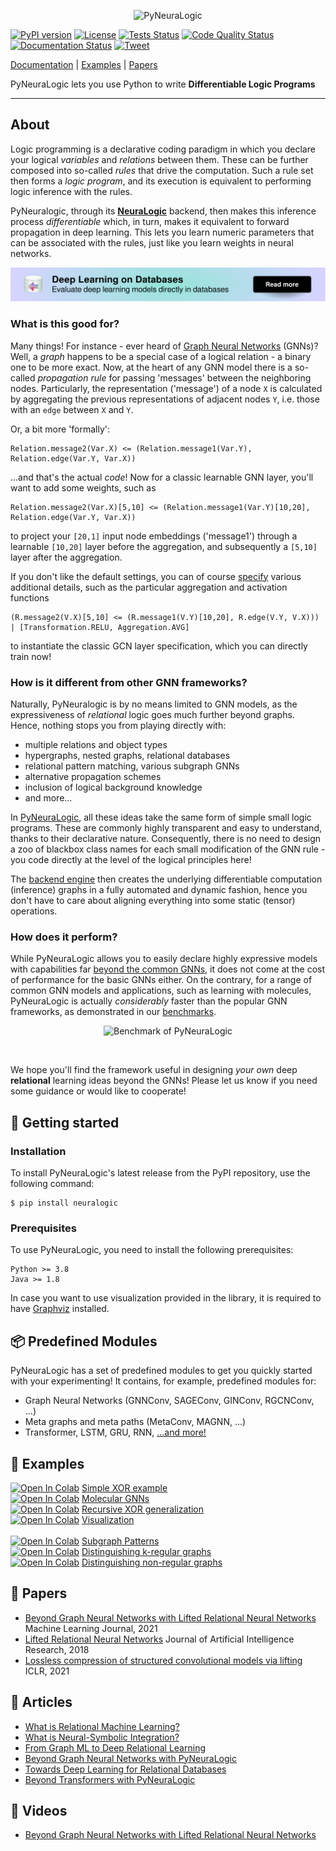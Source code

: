 <p align="center">
<img src="https://github.com/LukasZahradnik/PyNeuraLogic/blob/master/docs/_static/readme_logo.svg" alt="PyNeuraLogic" title="PyNeuraLogic"/>
</p>

[![PyPI version](https://badge.fury.io/py/neuralogic.svg)](https://badge.fury.io/py/neuralogic)
[![License](https://img.shields.io/pypi/l/neuralogic)](https://badge.fury.io/py/neuralogic)
[![Tests Status](https://github.com/LukasZahradnik/PyNeuraLogic/actions/workflows/tests.yml/badge.svg)](https://github.com/LukasZahradnik/PyNeuraLogic/actions/workflows/tests.yml)
[![Code Quality Status](https://github.com/LukasZahradnik/PyNeuraLogic/actions/workflows/black-mypy-flake.yml/badge.svg)](https://github.com/LukasZahradnik/PyNeuraLogic/actions/workflows/black-mypy-flake.yml)
[![Documentation Status](https://readthedocs.org/projects/pyneuralogic/badge/?version=latest)](https://pyneuralogic.readthedocs.io/en/latest/?badge=latest)
[![Tweet](https://img.shields.io/twitter/url?style=social&url=https%3A%2F%2Fgithub.com%2FLukasZahradnik%2FPyNeuraLogic)](https://twitter.com/intent/tweet?text=Check%20out:&url=https%3A%2F%2Fgithub.com%2FLukasZahradnik%2FPyNeuraLogic)


[Documentation](https://pyneuralogic.readthedocs.io/en/latest/) | [Examples](#-examples) | [Papers](#-papers)

PyNeuraLogic lets you use Python to write **Differentiable Logic Programs**

---

## About

Logic programming is a declarative coding paradigm in which you declare your logical _variables_ and _relations_ between them. These can be further composed into so-called _rules_ that drive the computation. Such a rule set then forms a _logic program_, and its execution is equivalent to performing logic inference with the rules.

PyNeuralogic, through its [**NeuraLogic**](https://github.com/GustikS/NeuraLogic) backend, then makes this inference process _differentiable_ which, in turn, makes it equivalent to forward propagation in deep learning. This lets you learn numeric parameters that can be associated with the rules, just like you learn weights in neural networks.

<p align="center">
    <a href="https://pyneuralogic.readthedocs.io/en/latest/advanced/database_deep_learning.html">
        <img src="https://github.com/LukasZahradnik/PyNeuraLogic/blob/master/docs/_static/sql_banner.svg" alt="SQL tutorial" title="SQL tutorial"/>
    </a>
</p>


### What is this good for?

Many things! For instance - ever heard of [Graph Neural Networks](https://distill.pub/2021/gnn-intro/) (GNNs)? Well, a _graph_ happens to be a special case of a logical relation - a binary one to be more exact. Now, at the heart of any GNN model there is a so-called _propagation rule_ for passing 'messages' between the neighboring nodes. Particularly, the representation ('message') of a node `X` is calculated by aggregating the previous representations of adjacent nodes `Y`, i.e. those with an `edge` between `X` and `Y`.

Or, a bit more 'formally':

```logtalk
Relation.message2(Var.X) <= (Relation.message1(Var.Y), Relation.edge(Var.Y, Var.X))
```

...and that's the actual _code_! Now for a classic learnable GNN layer, you'll want to add some weights, such as

```logtalk
Relation.message2(Var.X)[5,10] <= (Relation.message1(Var.Y)[10,20], Relation.edge(Var.Y, Var.X))
```

to project your `[20,1]` input node embeddings ('message1') through a learnable ``[10,20]`` layer before the aggregation, and subsequently a `[5,10]` layer after the aggregation.

If you don't like the default settings, you can of course [specify](https://pyneuralogic.readthedocs.io/en/latest/language.html) various additional details, such as the particular aggregation and activation functions

```logtalk
(R.message2(V.X)[5,10] <= (R.message1(V.Y)[10,20], R.edge(V.Y, V.X))) | [Transformation.RELU, Aggregation.AVG]
```

to instantiate the classic GCN layer specification, which you can directly train now!


### How is it different from other GNN frameworks?

Naturally, PyNeuralogic is by no means limited to GNN models, as the expressiveness of _relational_ logic goes much further beyond graphs. Hence, nothing stops you from playing directly with:
- multiple relations and object types
- hypergraphs, nested graphs, relational databases
- relational pattern matching, various subgraph GNNs
- alternative propagation schemes
- inclusion of logical background knowledge
- and more...

In [PyNeuraLogic](https://dspace.cvut.cz/bitstream/handle/10467/97065/F3-DP-2021-Zahradnik-Lukas-Extending-Graph-Neural-Networks-with-Relational-Logic.pdf?sequence=-1&isAllowed=y), all these ideas take the same form of simple small logic programs. These are commonly highly transparent and easy to understand, thanks to their declarative nature. Consequently, there is no need to design a zoo of blackbox class names for each small modification of the GNN rule - you code directly at the level of the logical principles here!

The [backend engine](https://jair.org/index.php/jair/article/view/11203) then creates the underlying differentiable computation (inference) graphs in a fully automated and dynamic fashion, hence you don't have to care about aligning everything into some static (tensor) operations.


### How does it perform?

While PyNeuraLogic allows you to easily declare highly expressive models with capabilities far [beyond the common GNNs](https://arxiv.org/abs/2007.06286), it does not come at the cost of performance for the basic GNNs either. On the contrary, for a range of common GNN models and applications, such as learning with molecules, PyNeuraLogic is actually _considerably_ faster than the popular GNN frameworks, as demonstrated in our [benchmarks](https://pyneuralogic.readthedocs.io/en/latest/benchmarks.html).

<p align="center">
<img src="https://github.com/LukasZahradnik/PyNeuraLogic/blob/master/docs/_static/benchmark.svg" alt="Benchmark of PyNeuraLogic" title="Benchmark of PyNeuraLogic"/>
</p>

<br>

We hope you'll find the framework useful in designing _your own_ deep **relational** learning ideas beyond the GNNs!
Please let us know if you need some guidance or would like to cooperate!


## 🚀 Getting started


### Installation

To install PyNeuraLogic's latest release from the PyPI repository, use the following command:

```commandline
$ pip install neuralogic
```


### Prerequisites

To use PyNeuraLogic, you need to install the following prerequisites:

```
Python >= 3.8
Java >= 1.8
```

In case you want to use visualization provided in the library, it is required to have [Graphviz](https://graphviz.org/download/) installed.

## 📦 Predefined Modules

PyNeuraLogic has a set of predefined modules to get you quickly started with your experimenting!
It contains, for example, predefined modules for:

- Graph Neural Networks (GNNConv, SAGEConv, GINConv, RGCNConv, ...)
- Meta graphs and meta paths (MetaConv, MAGNN, ...)
- Transformer, LSTM, GRU, RNN, [...and more!](https://pyneuralogic.readthedocs.io/en/latest/zoo.html)

## 🔬 Examples
[![Open In Colab](https://colab.research.google.com/assets/colab-badge.svg)](https://colab.research.google.com/github/LukasZahradnik/PyNeuraLogic/blob/master/examples/SimpleXOR.ipynb) [Simple XOR example](https://github.com/LukasZahradnik/PyNeuraLogic/blob/master/examples/SimpleXOR.ipynb)
<br />
[![Open In Colab](https://colab.research.google.com/assets/colab-badge.svg)](https://colab.research.google.com/github/LukasZahradnik/PyNeuraLogic/blob/master/examples/MolecularGNN.ipynb) [Molecular GNNs](https://github.com/LukasZahradnik/PyNeuraLogic/blob/master/examples/MolecularGNN.ipynb)
<br />
[![Open In Colab](https://colab.research.google.com/assets/colab-badge.svg)](https://colab.research.google.com/github/LukasZahradnik/PyNeuraLogic/blob/master/examples/RecursiveXORGeneralization.ipynb) [Recursive XOR generalization](https://github.com/LukasZahradnik/PyNeuraLogic/blob/master/examples/RecursiveXORGeneralization.ipynb)
<br />
[![Open In Colab](https://colab.research.google.com/assets/colab-badge.svg)](https://colab.research.google.com/github/LukasZahradnik/PyNeuraLogic/blob/master/examples/Visualization.ipynb) [Visualization](https://github.com/LukasZahradnik/PyNeuraLogic/blob/master/examples/Visualization.ipynb)
<br />
<br />
[![Open In Colab](https://colab.research.google.com/assets/colab-badge.svg)](https://colab.research.google.com/github/LukasZahradnik/PyNeuraLogic/blob/master/examples/PatternMatching.ipynb) [Subgraph Patterns](https://github.com/LukasZahradnik/PyNeuraLogic/blob/master/examples/PatternMatching.ipynb)
<br />
[![Open In Colab](https://colab.research.google.com/assets/colab-badge.svg)](https://colab.research.google.com/github/LukasZahradnik/PyNeuraLogic/blob/master/examples/DistinguishingKRegularGraphs.ipynb) [Distinguishing k-regular graphs](https://github.com/LukasZahradnik/PyNeuraLogic/blob/master/examples/DistinguishingKRegularGraphs.ipynb)
<br />
[![Open In Colab](https://colab.research.google.com/assets/colab-badge.svg)](https://colab.research.google.com/github/LukasZahradnik/PyNeuraLogic/blob/master/examples/DistinguishingNonRegularGraphs.ipynb) [Distinguishing non-regular graphs](https://github.com/LukasZahradnik/PyNeuraLogic/blob/master/examples/DistinguishingNonRegularGraphs.ipynb)

## 📝 Papers

- [Beyond Graph Neural Networks with Lifted Relational Neural Networks](https://arxiv.org/abs/2007.06286) Machine Learning Journal, 2021
- [Lifted Relational Neural Networks](https://arxiv.org/abs/1508.05128) Journal of Artificial Intelligence Research, 2018
- [Lossless compression of structured convolutional models via lifting](https://arxiv.org/abs/2007.06567) ICLR, 2021

## 📘 Articles

- [What is Relational Machine Learning?](https://medium.com/towards-data-science/what-is-relational-machine-learning-afbe4a9c4231)
- [What is Neural-Symbolic Integration?](https://medium.com/towards-data-science/what-is-neural-symbolic-integration-d5c6267dfdb0)
- [From Graph ML to Deep Relational Learning](https://medium.com/towards-data-science/from-graph-ml-to-deep-relational-learning-f07a0dddda89)
- [Beyond Graph Neural Networks with PyNeuraLogic](https://medium.com/towards-data-science/beyond-graph-neural-networks-with-pyneuralogic-c1e6502c46f7)
- [Towards Deep Learning for Relational Databases](https://medium.com/towards-data-science/towards-deep-learning-for-relational-databases-de9adce5bb00)
- [Beyond Transformers with PyNeuraLogic](https://medium.com/towards-data-science/beyond-transformers-with-pyneuralogic-10b70cdc5e45)


## 🎥 Videos

- [Beyond Graph Neural Networks with Lifted Relational Neural Networks
](https://www.youtube.com/watch?v=qA0tQ8jwrlA)
